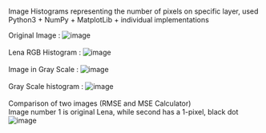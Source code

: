 <br> Image Histograms representing the number of pixels on specific layer, used Python3 + NumPy + MatplotLib + individual implementations

Original Image :
![image](https://user-images.githubusercontent.com/73948605/206855539-e5f2f36b-916f-4ff1-abe9-fa1899ce0b90.png)
<br> <br>
Lena RGB Histogram :
![image](https://user-images.githubusercontent.com/73948605/206855327-5cd142e7-522f-4c11-abb2-b3297d688f27.png)
<br> <br>
Image in Gray Scale :
![image](https://user-images.githubusercontent.com/73948605/206855145-14736d73-344f-4362-abaa-2807741a04d2.png)
<br> <br>
Gray Scale histogram : 
![image](https://user-images.githubusercontent.com/73948605/206855186-723631f7-e006-4ee1-9486-d70565987dd1.png)
<br> <br>
Comparison of two images (RMSE and MSE Calculator)
<br> Image number 1 is original Lena, while second has a 1-pixel, black dot
![image](https://user-images.githubusercontent.com/73948605/206855263-c36abd9c-8093-4889-a864-51286e6b915d.png)